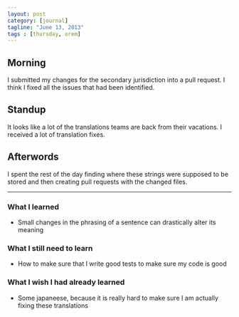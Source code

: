 ```yaml
---
layout: post
category: [journal]
tagline: "June 13, 2013"
tags : [thursday, orem]
---
```

## Morning
I submitted my changes for the secondary jurisdiction into a pull request. I think
I fixed all the issues that had been identified.

## Standup
It looks like a lot of the translations teams are back from their vacations. I
received a lot of translation fixes.

## Afterwords
I spent the rest of the day finding where these strings were supposed to be stored
and then creating pull requests with the changed files.

- - -

### What I learned
+ Small changes in the phrasing of a sentence can drastically alter its meaning

### What I still need to learn
+ How to make sure that I write good tests to make sure my code is good

### What I wish I had already learned
+ Some japaneese, because it is really hard to make sure I am actually fixing these translations